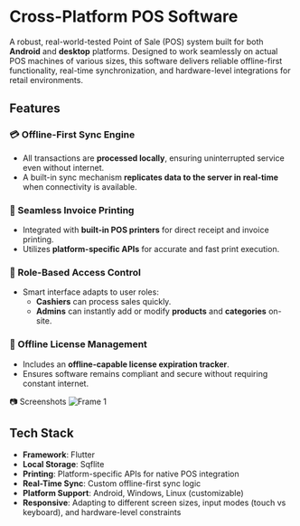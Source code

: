 # Cross-Platform POS Software

A robust, real-world-tested Point of Sale (POS) system built for both **Android** and **desktop** platforms. Designed to work seamlessly on actual POS machines of various sizes, this software delivers reliable offline-first functionality, real-time synchronization, and hardware-level integrations for retail environments.

## Features

### 💳 Offline-First Sync Engine
- All transactions are **processed locally**, ensuring uninterrupted service even without internet.
- A built-in sync mechanism **replicates data to the server in real-time** when connectivity is available.

### 🧾 Seamless Invoice Printing
- Integrated with **built-in POS printers** for direct receipt and invoice printing.
- Utilizes **platform-specific APIs** for accurate and fast print execution.

### 👥 Role-Based Access Control
- Smart interface adapts to user roles:
  - **Cashiers** can process sales quickly.
  - **Admins** can instantly add or modify **products** and **categories** on-site.

### 🔐 Offline License Management
- Includes an **offline-capable license expiration tracker**.
- Ensures software remains compliant and secure without requiring constant internet.

📷 Screenshots
![Frame 1](https://github.com/user-attachments/assets/82c67577-dcfd-49ad-bd87-8512cc8d9087)


## Tech Stack

- **Framework**: Flutter
- **Local Storage**: Sqflite
- **Printing**: Platform-specific APIs for native POS integration
- **Real-Time Sync**: Custom offline-first sync logic
- **Platform Support**: Android, Windows, Linux (customizable)
- **Responsive**: Adapting to different screen sizes, input modes (touch vs keyboard), and hardware-level constraints
 
